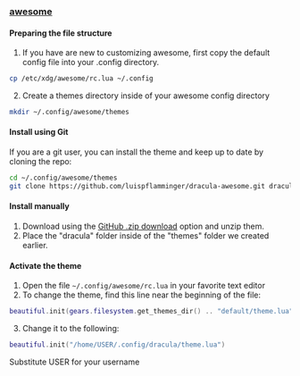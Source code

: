 ### [awesome](https://awesomewm.org)

#### Preparing the file structure

1. If you have are new to customizing awesome, first copy the default config file into your .config directory.
```bash
cp /etc/xdg/awesome/rc.lua ~/.config
```

2. Create a themes directory inside of your awesome config directory
```bash
mkdir ~/.config/awesome/themes
```

#### Install using Git

If you are a git user, you can install the theme and keep up to date by cloning the repo:

```bash
cd ~/.config/awesome/themes
git clone https://github.com/luispflamminger/dracula-awesome.git dracula
```

#### Install manually

1. Download using the [GitHub .zip download](https://github.com/luispflamminger/dracula-awesome/archive/refs/heads/master.zip) option and unzip them.
2. Place the "dracula" folder inside of the "themes" folder we created earlier.

#### Activate the theme

1. Open the file ```~/.config/awesome/rc.lua``` in your favorite text editor
2. To change the theme, find this line near the beginning of the file:
```lua
beautiful.init(gears.filesystem.get_themes_dir() .. "default/theme.lua")
```
3. Change it to the following:
```lua
beautiful.init("/home/USER/.config/dracula/theme.lua")
```
Substitute USER for your username